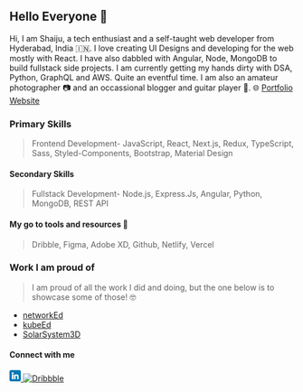 ## Hello Everyone 👋

Hi, I am Shaiju, a tech enthusiast and a self-taught web developer from Hyderabad, India 🇮🇳. I love creating UI Designs and developing for the web mostly with React. I have also dabbled with Angular, Node, MongoDB to build fullstack side projects. I am currently getting my hands dirty with DSA, Python, GraphQL and AWS. Quite an eventful time. I am also an amateur photographer 📷 and an occassional blogger and guitar player 🎸.
🌐 [Portfolio Website](https://www.shijunambiar.com/)

### Primary Skills

> Frontend Development- JavaScript, React, Next.js, Redux, TypeScript, Sass, Styled-Components, Bootstrap, Material Design
#### Secondary Skills
> Fullstack Development- Node.js, Express.Js, Angular, Python, MongoDB, REST API

#### My go to tools and resources 🧰
> Dribble, Figma, Adobe XD, Github, Netlify, Vercel

### Work I am proud of
> I am proud of all the work I did and doing, but the one below is to showcase some of those! 🤓
* [networkEd](https://www.networked.in/)  
* [kubeEd](https://kubeed.netlify.app)  
* [SolarSystem3D](https://solarsystem3d.netlify.app/)

#### Connect with me
<a href="https://www.linkedin.com/in/nambiars/" target="new">
  <img alt="LinkedIn" src="https://github.com/skoodath/skoodath/blob/main/images/linkedin.png"  width="20">
</a>
<a href="https://dribbble.com/skoodath" target="new">
  <img alt="Dribbble" src="https://user-images.githubusercontent.com/47329799/153412916-05afe6db-184c-42e3-af1a-56209cec9b75.png"  width="25">
</a>

